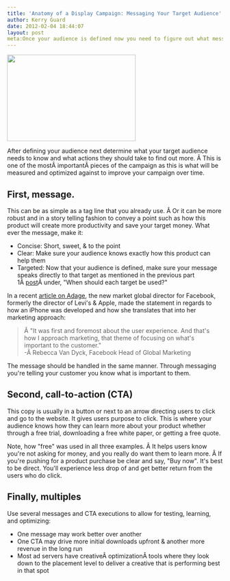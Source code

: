 ```yaml
---
title: 'Anatomy of a Display Campaign: Messaging Your Target Audience'
author: Kerry Guard
date: 2012-02-04 18:44:07
layout: post
meta:Once your audience is defined now you need to figure out what message will resonate with that target for your display campaign. Be sure to test multiple banner messages and calls to action in an effort to optimize towards the best results.
---
```


<img class="alignleft size-medium wp-image-425" title="red-megaphone" src="http://mkgmediagroup.com/wp-content/uploads/2012/02/red-megaphone-300x202.gif" alt="" width="300" height="202" />

After defining your audience next determine what your target audience needs to know and what actions they should take to find out more. Â This is one of the mostÂ importantÂ pieces of the campaign as this is what will be measured and optimized against to improve your campaign over time.
<h2>First, message.</h2>
This can be as simple as a tag line that you already use. Â Or it can be more robust and in a story telling fashion to convey a point such as how this product will create more productivity and save your target money. What ever the message, make it:
<ul>
	<li>Concise: Short, sweet, &amp; to the point</li>
	<li>Clear: Make sure your audience knows exactly how this product can help them</li>
	<li>Targeted: Now that your audience is defined, make sure your message speaks directly to that target as mentioned in the previous part 1Â <a title="post" href="http://mkgmediagroup.com/anatomy-of-a-digital-display-campaign-target-audience/" target="_blank">post</a>Â under, "When should each target be used?"</li>
</ul>
<div>In a recent <a title="AdAge - Rebecca Van Dyck" href="http://adage.com/article/digital/facebook-taps-levi-s-apple-exec-lead-marketing/232529/" target="_blank">article on Adage</a>, the new market global director for Facebook, formerly the director of Levi's &amp; Apple, made the statement in regards to how an iPhone was developed and how she translates that into her</div>
<div>marketing approach:</div>
<blockquote>
<div>Â "It was first and foremost about the user experience. And that's how I approach marketing, that theme of focusing on what's important to the customer."</div>
<div>-Â Rebecca Van Dyck, Facebook Head of Global Marketing</div></blockquote>
The message should be handled in the same manner. Through messaging you're telling your customer you know what is important to them.
<h2>Second, call-to-action (CTA)</h2>
This copy is usually in a button or next to an arrow directing users to click and go to the website. It gives users purpose to click. This is where your audience knows how they can learn more about your product whether through a free trial, downloading a free white paper, or getting a free quote.

Note, how "free" was used in all three examples. Â It helps users know you're not asking for money, and you really do want them to learn more. Â If you're pushing for a product purchase be clear and say, "Buy now". It's best to be direct. You'll experience less drop of and get better return from the users who do click.
<h2>Finally, multiples</h2>
Use several messages and CTA executions to allow for testing, learning, and optimizing:
<ul>
	<li>One message may work better over another</li>
	<li>One CTA may drive more initial downloads upfront &amp; another more revenue in the long run</li>
	<li>Most ad servers have creativeÂ optimizationÂ tools where they look down to the placement level to deliver a creative that is performing best in that spot</li>
</ul>
